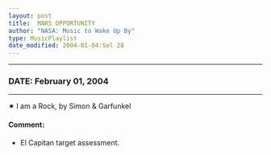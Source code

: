 ```yaml
---
layout: post
title:  MARS OPPORTUNITY
author: "NASA: Music to Wake Up By"
type: MusicPlaylist
date_modified: 2004-01-04:Sol 28
---
```


----
### DATE: February 01, 2004
----
✷ I am a Rock, by Simon & Garfunkel

#### Comment:
* El Capitan target assessment.

